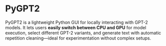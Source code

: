 # PyGPT2
PyGPT2 is a lightweight Python GUI for locally interacting with GPT-2 models. It lets users **easily switch between CPU and GPU** for model execution, select different GPT-2 variants, and generate text with automatic repetition cleaning—ideal for experimentation without complex setups.
